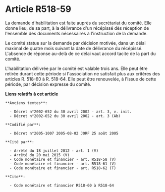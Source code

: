 # Article R518-59

La demande d'habilitation est faite auprès du secrétariat du comité. Elle donne lieu, de sa part, à la délivrance d'un
récépissé dès réception de l'ensemble des documents nécessaires à l'instruction de la demande.

Le comité statue sur la demande par décision motivée, dans un délai maximal de quatre mois suivant la date de délivrance du
récépissé. L'absence de réponse au-delà de ce délai vaut accord tacite de la part du comité.

L'habilitation délivrée par le comité est valable trois ans. Elle peut être retirée durant cette période si l'association ne
satisfait plus aux critères des articles R. 518-60 à R. 518-64. Elle peut être renouvelée, à l'issue de cette période, par
décision expresse du comité.

**Liens relatifs à cet article**

	**Anciens textes**:

	  - Décret n°2002-652 du 30 avril 2002 - art. 3, v. init.
	  - Décret n°2002-652 du 30 avril 2002 - art. 3 (Ab)

	**Codifié par**:

	  - Décret n°2005-1007 2005-08-02 JORF 25 août 2005

	**Cité par**:

	  - Arrêté du 18 juillet 2012 - art. 1 (V)
	  - Arrêté du 20 mai 2015 (V)
	  - Code monétaire et financier - art. R518-58 (V)
	  - Code monétaire et financier - art. R518-61 (V)
	  - Code monétaire et financier - art. R518-62 (T)

	**Cite**:

	  - Code monétaire et financier R518-60 à R518-64
